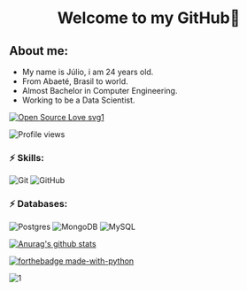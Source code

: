 <h1 align="center">
   Welcome to my GitHub🚀
  </h1>
  

## About me:
- My name is Júlio, i am 24 years old.
- From Abaeté, Brasil to world.
- Almost Bachelor in Computer Engineering.
- Working to be a Data Scientist.

[![Open Source Love svg1](https://badges.frapsoft.com/os/v1/open-source.svg?v=103)](https://github.com/ellerbrock/open-source-badges/)

![Profile views](https://gpvc.arturio.dev/juliocmalvares)

### ⚡ Skills:

<img alt="Git" src="https://img.shields.io/badge/git%20-%23F05033.svg?&style=for-the-badge&logo=git&logoColor=white"/> <img alt="GitHub" src="https://img.shields.io/badge/github%20-%23121011.svg?&style=for-the-badge&logo=github&logoColor=white"/>

### ⚡ Databases:

<img alt="Postgres" src ="https://img.shields.io/badge/postgres-%23316192.svg?&style=for-the-badge&logo=postgresql&logoColor=white"/> <img alt="MongoDB" src ="https://img.shields.io/badge/MongoDB-%234ea94b.svg?&style=for-the-badge&logo=mongodb&logoColor=white"/> <img alt="MySQL" src="https://img.shields.io/badge/mysql-%2300f.svg?&style=for-the-badge&logo=mysql&logoColor=white"/>




[![Anurag's github stats](https://github-readme-stats.vercel.app/api?username=juliocmalvares&theme=blue-green)](https://github.com/anuraghazra/github-readme-stats)

[![forthebadge made-with-python](http://ForTheBadge.com/images/badges/made-with-python.svg)](https://www.python.org/)


![1](https://github-readme-stats.vercel.app/api/top-langs/?username=juliocmalvares&theme=blue-green)



<!--
**juliocmalvares/juliocmalvares** is a ✨ _special_ ✨ repository because its `README.md` (this file) appears on your GitHub profile.



Here are some ideas to get you started:

- 🔭 I’m currently working on ...
- 🌱 I’m currently learning ...
- 👯 I’m looking to collaborate on ...
- 🤔 I’m looking for help with ...
- 💬 Ask me about ...
- 📫 How to reach me: ...
- 😄 Pronouns: ...
- ⚡ Fun fact: ...
-->
